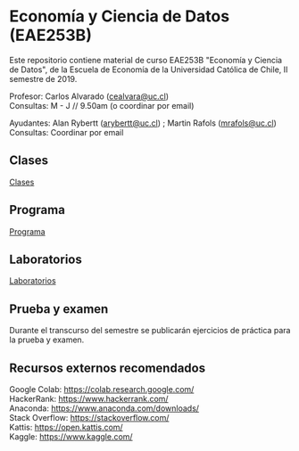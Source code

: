 # Economía y Ciencia de Datos (EAE253B)

Este repositorio contiene material de curso EAE253B "Economía y Ciencia de Datos", de la Escuela de Economía de la Universidad Católica de Chile, II semestre de 2019.  

Profesor: Carlos Alvarado (cealvara@uc.cl)  
Consultas: M - J // 9.50am (o coordinar por email)  
  
Ayudantes: Alan Rybertt (arybertt@uc.cl) ; Martin Rafols (mrafols@uc.cl)  
Consultas: Coordinar por email  

## Clases

[Clases](Clases/)

## Programa

[Programa](Documentos/Programa%20EAE253b%202%20sem%202019.pdf)

## Laboratorios

[Laboratorios](Laboratorios/)

## Prueba y examen

Durante el transcurso del semestre se publicarán ejercicios de práctica para la prueba y examen.

## Recursos externos recomendados

Google Colab: https://colab.research.google.com/  
HackerRank: https://www.hackerrank.com/  
Anaconda: https://www.anaconda.com/downloads/  
Stack Overflow: https://stackoverflow.com/  
Kattis: https://open.kattis.com/  
Kaggle: https://www.kaggle.com/  